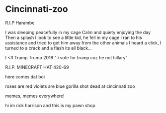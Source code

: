 # Cincinnati-zoo
R.I.P Harambe

I was sleeping peacefully in my cage
Calm and quiety enjoying the day
Then a splash
I look to see a little kid, he fell in my cage
I ran to his assistance and tried to get him away from the other animals
I heard a click, I turned to a crack and a flash
its all black...

I <3 Trump
Trump 2016
" i vote for trump cuz he not hillary"

R.I.P. MINECRAFT HAT 420-69

here comes dat boi

roses are red
violets are blue
gorilla shot dead at cincinnati zoo

memes, memes everywhere!

hi im rick harrison and this is my pawn shop
